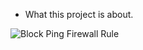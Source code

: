 * What this project is about.

![Block Ping Firewall Rule](https://github.com/user-attachments/assets/480ad58b-bcc8-4b20-b57b-3fd18c2bfd18)

